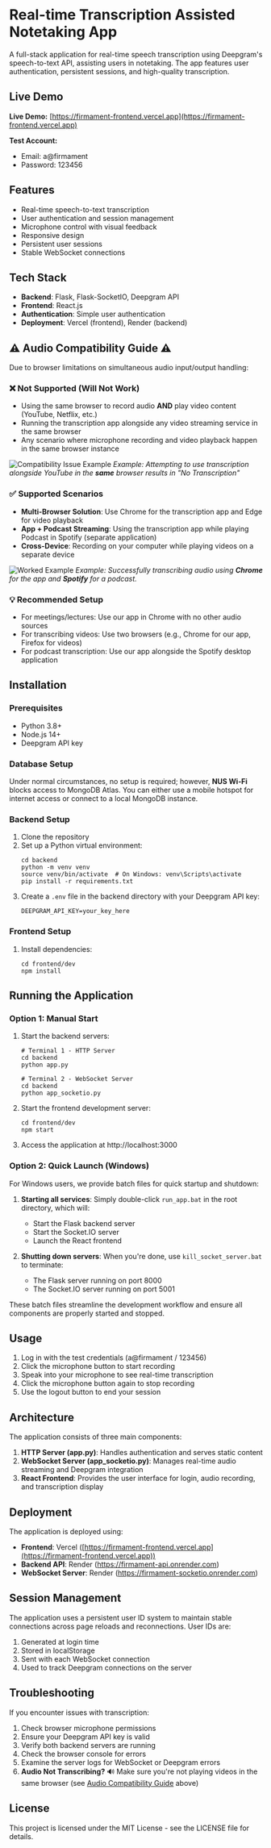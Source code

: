 # Real-time Transcription Assisted Notetaking App

A full-stack application for real-time speech transcription using Deepgram's speech-to-text API, assisting users in notetaking. The app features user authentication, persistent sessions, and high-quality transcription.

## Live Demo

**Live Demo:** [https://firmament-frontend.vercel.app](https://firmament-frontend.vercel.app)

**Test Account:**
- Email: a@firmament
- Password: 123456

## Features

- Real-time speech-to-text transcription
- User authentication and session management
- Microphone control with visual feedback
- Responsive design
- Persistent user sessions
- Stable WebSocket connections

## Tech Stack

- **Backend**: Flask, Flask-SocketIO, Deepgram API
- **Frontend**: React.js
- **Authentication**: Simple user authentication
- **Deployment**: Vercel (frontend), Render (backend)

## ⚠️ Audio Compatibility Guide ⚠️

Due to browser limitations on simultaneous audio input/output handling:

### ❌ Not Supported (Will Not Work)
- Using the same browser to record audio **AND** play video content (YouTube, Netflix, etc.)
- Running the transcription app alongside any video streaming service in the same browser
- Any scenario where microphone recording and video playback happen in the same browser instance

![Compatibility Issue Example](images/transcription-compatibility-issue.png)
*Example: Attempting to use transcription alongside YouTube in the **same** browser results in "No Transcription"*

### ✅ Supported Scenarios
- **Multi-Browser Solution**: Use Chrome for the transcription app and Edge for video playback
- **App + Podcast Streaming**: Using the transcription app while playing Podcast in Spotify (separate application)
- **Cross-Device**: Recording on your computer while playing videos on a separate device

![Worked Example](images/worked-example.png)
*Example: Successfully transcribing audio using **Chrome** for the app and **Spotify** for a podcast.*

### 💡 Recommended Setup
- For meetings/lectures: Use our app in Chrome with no other audio sources
- For transcribing videos: Use two browsers (e.g., Chrome for our app, Firefox for videos)
- For podcast transcription: Use our app alongside the Spotify desktop application

## Installation

### Prerequisites

- Python 3.8+
- Node.js 14+
- Deepgram API key

### Database Setup

Under normal circumstances, no setup is required; however, **NUS Wi‑Fi** blocks access to MongoDB Atlas. You can either use a mobile hotspot for internet access or connect to a local MongoDB instance.

### Backend Setup

1. Clone the repository
2. Set up a Python virtual environment:
   ```
   cd backend
   python -m venv venv
   source venv/bin/activate  # On Windows: venv\Scripts\activate
   pip install -r requirements.txt
   ```
3. Create a `.env` file in the backend directory with your Deepgram API key:
   ```
   DEEPGRAM_API_KEY=your_key_here
   ```

### Frontend Setup

1. Install dependencies:
   ```
   cd frontend/dev
   npm install
   ```

## Running the Application

### Option 1: Manual Start

1. Start the backend servers:
   ```
   # Terminal 1 - HTTP Server
   cd backend
   python app.py
   
   # Terminal 2 - WebSocket Server
   cd backend
   python app_socketio.py
   ```

2. Start the frontend development server:
   ```
   cd frontend/dev
   npm start
   ```

3. Access the application at http://localhost:3000

### Option 2: Quick Launch (Windows)

For Windows users, we provide batch files for quick startup and shutdown:

1. **Starting all services**: 
   Simply double-click `run_app.bat` in the root directory, which will:
   - Start the Flask backend server
   - Start the Socket.IO server
   - Launch the React frontend

2. **Shutting down servers**:
   When you're done, use `kill_socket_server.bat` to terminate:
   - The Flask server running on port 8000
   - The Socket.IO server running on port 5001

These batch files streamline the development workflow and ensure all components are properly started and stopped.

## Usage

1. Log in with the test credentials (a@firmament / 123456)
2. Click the microphone button to start recording
3. Speak into your microphone to see real-time transcription
4. Click the microphone button again to stop recording
5. Use the logout button to end your session

## Architecture

The application consists of three main components:

1. **HTTP Server (app.py)**: Handles authentication and serves static content
2. **WebSocket Server (app_socketio.py)**: Manages real-time audio streaming and Deepgram integration
3. **React Frontend**: Provides the user interface for login, audio recording, and transcription display

## Deployment

The application is deployed using:
- **Frontend**: Vercel ([https://firmament-frontend.vercel.app](https://firmament-frontend.vercel.app))
- **Backend API**: Render (https://firmament-api.onrender.com)
- **WebSocket Server**: Render (https://firmament-socketio.onrender.com)

## Session Management

The application uses a persistent user ID system to maintain stable connections across page reloads and reconnections. User IDs are:

1. Generated at login time
2. Stored in localStorage
3. Sent with each WebSocket connection
4. Used to track Deepgram connections on the server

## Troubleshooting

If you encounter issues with transcription:

1. Check browser microphone permissions
2. Ensure your Deepgram API key is valid
3. Verify both backend servers are running
4. Check the browser console for errors
5. Examine the server logs for WebSocket or Deepgram errors
6. **Audio Not Transcribing?** 🔊 Make sure you're not playing videos in the same browser (see [Audio Compatibility Guide](#️-audio-compatibility-guide-️) above)

## License

This project is licensed under the MIT License - see the LICENSE file for details.
